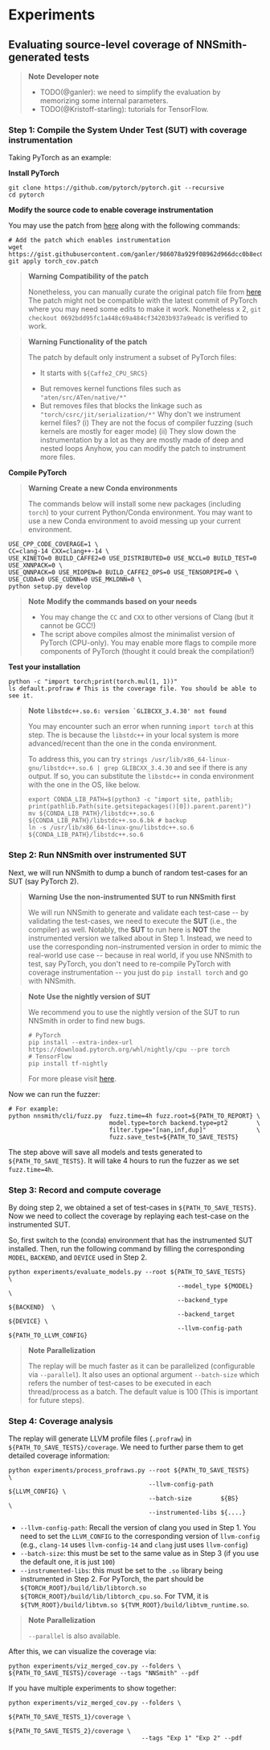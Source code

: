 # Experiments

## Evaluating source-level coverage of NNSmith-generated tests

> **Note** **Developer note**
>
> - TODO(@ganler): we need to simplify the evaluation by memorizing some internal parameters.
> - TODO(@Kristoff-starling): tutorials for TensorFlow.

### Step 1: Compile the System Under Test (SUT) with coverage instrumentation

Taking PyTorch as an example:

**Install PyTorch**

```shell
git clone https://github.com/pytorch/pytorch.git --recursive
cd pytorch
```

**Modify the source code to enable coverage instrumentation**

You may use the patch from [here](https://gist.github.com/ganler/986078a929f08962d966dcc0b8ec0ebe) along with the following commands:

```shell
# Add the patch which enables instrumentation
wget https://gist.githubusercontent.com/ganler/986078a929f08962d966dcc0b8ec0ebe/raw/f00502c86127b4a1867c99c3c2d5879f8c223460/torch_cov.patch
git apply torch_cov.patch
```

> **Warning** **Compatibility of the patch**
>
> Nonetheless, you can manually curate the original patch file from [here](https://gist.github.com/ganler/986078a929f08962d966dcc0b8ec0ebe)
> The patch might not be compatible with the latest commit of PyTorch where you may need some edits to make it work.
> Nonetheless x 2, `git checkout 0692bdd95fc1a448c69a484cf34203b937a9eadc` is verified to work.

> **Warning** **Functionality of the patch**
>
> The patch by default only instrument a subset of PyTorch files:
> + It starts with `${Caffe2_CPU_SRCS}`
> - But removes kernel functions files such as `"aten/src/ATen/native/*"`
> - But removes files that blocks the linkage such as `"torch/csrc/jit/serialization/*"`
> Why don't we instrument kernel files?
> (i)  They are not the focus of compiler fuzzing (such kernels are mostly for eager mode)
> (ii) They slow down the instrumentation by a lot as they are mostly made of deep and nested loops
> Anyhow, you can modify the patch to instrument more files.

**Compile PyTorch**

> **Warning** **Create a new Conda environments**
>
> The commands below will install some new packages (including `torch`) to your current Python/Conda environment.
> You may want to use a new Conda environment to avoid messing up your current environment.

```shell
USE_CPP_CODE_COVERAGE=1 \
CC=clang-14 CXX=clang++-14 \
USE_KINETO=0 BUILD_CAFFE2=0 USE_DISTRIBUTED=0 USE_NCCL=0 BUILD_TEST=0 USE_XNNPACK=0 \
USE_QNNPACK=0 USE_MIOPEN=0 BUILD_CAFFE2_OPS=0 USE_TENSORPIPE=0 \
USE_CUDA=0 USE_CUDNN=0 USE_MKLDNN=0 \
python setup.py develop
```

> **Note** **Modify the commands based on your needs**
>
> - You may change the `CC` and `CXX` to other versions of Clang (but it cannot be GCC!)
> - The script above compiles almost the minimalist version of PyTorch (CPU-only). You may enable more flags to compile more components of PyTorch (thought it could break the compilation!)

**Test your installation**

```shell
python -c "import torch;print(torch.mul(1, 1))"
ls default.profraw # This is the coverage file. You should be able to see it.
```

> **Note** **``libstdc++.so.6: version `GLIBCXX_3.4.30' not found``**
>
> You may encounter such an error when running `import torch` at this step. The is because the `libstdc++` in your local system
> is more advanced/recent than the one in the conda environment.
>
> To address this, you can try `strings /usr/lib/x86_64-linux-gnu/libstdc++.so.6 | grep GLIBCXX_3.4.30` and see if there is any output.
> If so, you can substitute the `libstdc++` in conda environment with the one in the OS, like below.
>
> ```shell
> export CONDA_LIB_PATH=$(python3 -c "import site, pathlib; print(pathlib.Path(site.getsitepackages()[0]).parent.parent)")
> mv ${CONDA_LIB_PATH}/libstdc++.so.6 ${CONDA_LIB_PATH}/libstdc++.so.6.bk # backup
> ln -s /usr/lib/x86_64-linux-gnu/libstdc++.so.6 ${CONDA_LIB_PATH}/libstdc++.so.6
> ```

### Step 2: Run NNSmith over instrumented SUT

Next, we will run NNSmith to dump a bunch of random test-cases for an SUT (say PyTorch 2).

> **Warning** **Use the non-instrumented SUT to run NNSmith first**
>
> We will run NNSmith to generate and validate each test-case -- by validating the test-cases,
> we need to execute the **SUT** (i.e., the compiler) as well. Notably, the **SUT** to run here
> is **NOT** the instrumented version we talked about in Step 1. Instead, we need to use the
> corresponding non-instrumented version in order to mimic the real-world use case -- because
> in real world, if you use NNSmith to test, say PyTorch, you don't need to re-compile PyTorch
> with coverage instrumentation -- you just do `pip install torch` and go with NNSmith.

> **Note** **Use the nightly version of SUT**
>
> We recommend you to use the nightly version of the SUT to run NNSmith in order to find new
> bugs.
>
> ```shell
> # PyTorch
> pip install --extra-index-url https://download.pytorch.org/whl/nightly/cpu --pre torch
> # TensorFlow
> pip install tf-nightly
> ```
> For more please visit [here](https://github.com/ise-uiuc/nnsmith/blob/main/requirements/sys/).

Now we can run the fuzzer:

```shell
# For example:
python nnsmith/cli/fuzz.py  fuzz.time=4h fuzz.root=${PATH_TO_REPORT} \
                            model.type=torch backend.type=pt2        \
                            filter.type="[nan,inf,dup]"              \
                            fuzz.save_test=${PATH_TO_SAVE_TESTS}
```

The step above will save all models and tests generated to `${PATH_TO_SAVE_TESTS}`. It will
take 4 hours to run the fuzzer as we set `fuzz.time=4h`.

### Step 3: Record and compute coverage

By doing step 2, we obtained a set of test-cases in `${PATH_TO_SAVE_TESTS}`. Now we need to
collect the coverage by replaying each test-case on the instrumented SUT.

So, first switch to the (conda) environment that has the instrumented SUT installed. Then, run
the following command by filling the corresponding `MODEL`, `BACKEND`, and `DEVICE` used in
Step 2.

```shell
python experiments/evaluate_models.py --root ${PATH_TO_SAVE_TESTS}        \
                                               --model_type ${MODEL}      \
                                               --backend_type ${BACKEND}  \
                                               --backend_target ${DEVICE} \
                                               --llvm-config-path ${PATH_TO_LLVM_CONFIG}
```

> **Note** **Parallelization**
>
> The replay will be much faster as it can be parallelized (configurable via `--parallel`).
> It also uses an optional argument `--batch-size` which refers the number of test-cases to
> be executed in each thread/process as a batch. The default value is 100 (This is important for future steps).

### Step 4: Coverage analysis

The replay will generate LLVM profile files (`.profraw`) in `${PATH_TO_SAVE_TESTS}/coverage`. We need to further parse them to get detailed coverage information:

```shell
python experiments/process_profraws.py --root ${PATH_TO_SAVE_TESTS}       \
                                       --llvm-config-path  ${LLVM_CONFIG} \
                                       --batch-size        ${BS}          \
                                       --instrumented-libs ${....}
```

- `--llvm-config-path`: Recall the version of clang you used in Step 1. You need to set the `LLVM_CONFIG` to the corresponding version of `llvm-config` (e.g., `clang-14` uses `llvm-config-14` and `clang` just uses `llvm-config`)
- `--batch-size`: this must be set to the same value as in Step 3 (if you use the default one, it is just `100`)
- `--instrumented-libs`: this must be set to the `.so` library being instrumented in Step 2. For PyTorch, the part should be `${TORCH_ROOT}/build/lib/libtorch.so ${TORCH_ROOT}/build/lib/libtorch_cpu.so`. For TVM, it is `${TVM_ROOT}/build/libtvm.so ${TVM_ROOT}/build/libtvm_runtime.so`.

> **Note** **Parallelization**
>
> `--parallel` is also available.

After this, we can visualize the coverage via:

```shell
python experiments/viz_merged_cov.py --folders \
${PATH_TO_SAVE_TESTS}/coverage --tags "NNSmith" --pdf
```

If you have multiple experiments to show together:

```shell
python experiments/viz_merged_cov.py --folders \
                                         ${PATH_TO_SAVE_TESTS_1}/coverage \
                                         ${PATH_TO_SAVE_TESTS_2}/coverage \
                                     --tags "Exp 1" "Exp 2" --pdf
```
